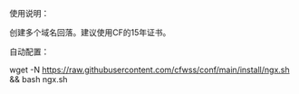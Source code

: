 使用说明：

创建多个域名回落。建议使用CF的15年证书。

自动配置：
  
  wget -N https://raw.githubusercontent.com/cfwss/conf/main/install/ngx.sh  && bash ngx.sh
